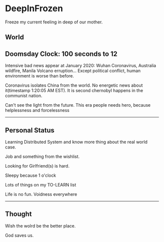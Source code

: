 # DeepInFrozen
Freeze my current feeling in deep of our mother.

## World

Doomsday Clock: 100 seconds to 12
---

Intensive bad news appear at January 2020: Wuhan Coronavirus, Australia wildfire,  Manila Volcano erruption... 
Except political conflict, human environment is worse than before.

Coronavirus isolates China from the world. No energetic news about it(timestamp 1:20:05 AM EST).
It is second chernobyl happens in the communist nation.

Can't see the light from the future. 
This era people needs hero, because helplessness and forcelessness

---

## Personal Status
Learning Distributed System and know more thing about the real world case.

Job and something from the wishlist.

Looking for Girlfriend(s) is hard.

Sleepy because 1 o'clock

Lots of things on my TO-LEARN list

Life is no fun. Voidness everywhere 

---

## Thought
Wish the wolrd be the better place.

God saves us.

